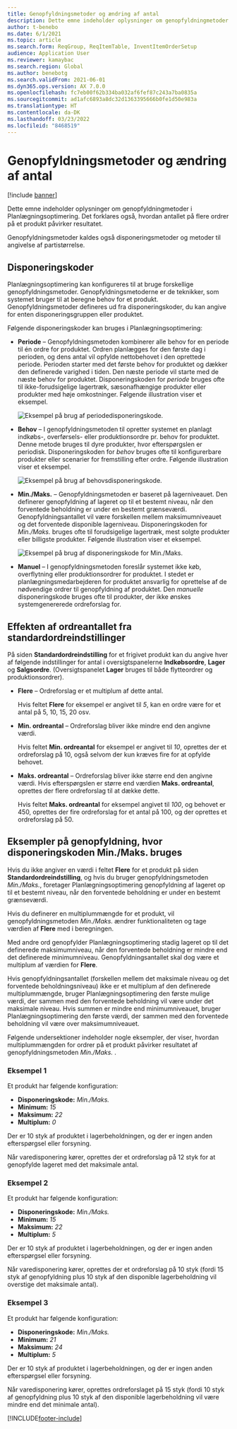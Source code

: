 ```yaml
---
title: Genopfyldningsmetoder og ændring af antal
description: Dette emne indeholder oplysninger om genopfyldningmetoder i Planlægningsoptimering. Det forklares også, hvordan antallet på flere ordrer på et produkt påvirker resultatet.
author: t-benebo
ms.date: 6/1/2021
ms.topic: article
ms.search.form: ReqGroup, ReqItemTable, InventItemOrderSetup
audience: Application User
ms.reviewer: kamaybac
ms.search.region: Global
ms.author: benebotg
ms.search.validFrom: 2021-06-01
ms.dyn365.ops.version: AX 7.0.0
ms.openlocfilehash: fc7eb00f62b334ba032af6fef87c243a7ba0835a
ms.sourcegitcommit: ad1afc6893a8dc32d1363395666b0fe1d50e983a
ms.translationtype: HT
ms.contentlocale: da-DK
ms.lasthandoff: 03/23/2022
ms.locfileid: "8468519"
---
```

# <a name="replenishment-methods-and-quantity-modification"></a>Genopfyldningsmetoder og ændring af antal

[!include [banner](../../includes/banner.md)]

Dette emne indeholder oplysninger om genopfyldningmetoder i Planlægningsoptimering. Det forklares også, hvordan antallet på flere ordrer på et produkt påvirker resultatet.

Genopfyldningsmetoder kaldes også disponeringsmetoder og metoder til angivelse af partistørrelse.

## <a name="coverage-codes"></a>Disponeringskoder

Planlægningsoptimering kan konfigureres til at bruge forskellige genopfyldningsmetoder. Genopfyldningsmetoderne er de teknikker, som systemet bruger til at beregne behov for et produkt. Genopfyldningsmetoder defineres ud fra disponeringskoder, du kan angive for enten disponeringsgruppen eller produktet.

Følgende disponeringskoder kan bruges i Planlægningsoptimering:

- **Periode** – Genopfyldningsmetoden kombinerer alle behov for en periode til én ordre for produktet. Ordren planlægges for den første dag i perioden, og dens antal vil opfylde nettobehovet i den oprettede periode. Perioden starter med det første behov for produktet og dækker den definerede varighed i tiden. Den næste periode vil starte med de næste behov for produktet. Disponeringskoden for *periode* bruges ofte til ikke-forudsigelige lagertræk, sæsonafhængige produkter eller produkter med høje omkostninger. Følgende illustration viser et eksempel.

    ![Eksempel på brug af periodedisponeringskode.](./media/coverage-code-period.png "Eksempel på brug af periodedisponeringskode")

- **Behov** – I genopfyldningsmetoden til opretter systemet en planlagt indkøbs-, overførsels- eller produktionsordre pr. behov for produktet. Denne metode bruges til dyre produkter, hvor efterspørgslen er periodisk. Disponeringskoden for *behov* bruges ofte til konfigurerbare produkter eller scenarier for fremstilling efter ordre. Følgende illustration viser et eksempel.

    ![Eksempel på brug af behovsdisponeringskode.](./media/coverage-code-requirement.png "Eksempel på brug af behovsdisponeringskode")

- **Min./Maks.** – Genopfyldningsmetoden er baseret på lagerniveauet. Den definerer genopfyldning af lageret op til et bestemt niveau, når den forventede beholdning er under en bestemt grænseværdi. Genopfyldningsantallet vil være forskellen mellem maksimumniveauet og det forventede disponible lagerniveau. Disponeringskoden for *Min./Maks.* bruges ofte til forudsigelige lagertræk, mest solgte produkter eller billigste produkter. Følgende illustration viser et eksempel.

    ![Eksempel på brug af disponeringskode for Min./Maks.](./media/coverage-code-min-max.png "Eksempel på brug af disponeringskode for Min./Maks.")

- **Manuel** – I genopfyldningsmetoden foreslår systemet ikke køb, overflytning eller produktionsordrer for produktet. I stedet er planlægningsmedarbejderen for produktet ansvarlig for oprettelse af de nødvendige ordrer til genopfyldning af produktet. Den *manuelle* disponeringskode bruges ofte til produkter, der ikke ønskes systemgenererede ordreforslag for.

## <a name="impact-of-the-order-quantity-from-default-order-settings"></a>Effekten af ordreantallet fra standardordreindstillinger

På siden **Standardordreindstilling** for et frigivet produkt kan du angive hver af følgende indstillinger for antal i oversigtspanelerne **Indkøbsordre**, **Lager** og **Salgsordre**. (Oversigtspanelet **Lager** bruges til både flytteordrer og produktionsordrer).

- **Flere** – Ordreforslag er et multiplum af dette antal.

    Hvis feltet **Flere** for eksempel er angivet til *5*, kan en ordre være for et antal på 5, 10, 15, 20 osv.

- **Min. ordreantal** – Ordreforslag bliver ikke mindre end den angivne værdi.

    Hvis feltet **Min. ordreantal** for eksempel er angivet til *10*, oprettes der et ordreforslag på 10, også selvom der kun kræves fire for at opfylde behovet.

- **Maks. ordreantal** – Ordreforslag bliver ikke større end den angivne værdi. Hvis efterspørgslen er større end værdien **Maks. ordreantal**, oprettes der flere ordreforslag til at dække dette.

    Hvis feltet **Maks. ordreantal** for eksempel angivet til *100*, og behovet er 450, oprettes der fire ordreforslag for et antal på 100, og der oprettes et ordreforslag på 50.

## <a name="examples-of-replenishment-that-use-the-minmax-coverage-code"></a>Eksempler på genopfyldning, hvor disponeringskoden Min./Maks. bruges

Hvis du ikke angiver en værdi i feltet **Flere** for et produkt på siden **Standardordreindstilling**, og hvis du bruger genopfyldningsmetoden *Min./Maks.*, foretager Planlægningsoptimering genopfyldning af lageret op til et bestemt niveau, når den forventede beholdning er under en bestemt grænseværdi.

Hvis du definerer en multiplummængde for et produkt, vil genopfyldningsmetoden *Min./Maks.* ændrer funktionaliteten og tage værdien af **Flere** med i beregningen.

Med andre ord genopfylder Planlægningsoptimering stadig lageret op til det definerede maksimumniveau, når den forventede beholdning er mindre end det definerede minimumniveau. Genopfyldningsantallet skal dog være et multiplum af værdien for **Flere**.

Hvis genopfyldningsantallet (forskellen mellem det maksimale niveau og det forventede beholdningsniveau) ikke er et multiplum af den definerede multiplummængde, bruger Planlægningsoptimering den første mulige værdi, der sammen med den forventede beholdning vil være under det maksimale niveau. Hvis summen er mindre end minimumniveauet, bruger Planlægningsoptimering den første værdi, der sammen med den forventede beholdning vil være over maksimumniveauet.

Følgende undersektioner indeholder nogle eksempler, der viser, hvordan multiplummængden for ordrer på et produkt påvirker resultatet af genopfyldningsmetoden *Min./Maks.* .

### <a name="example-1"></a>Eksempel 1

Et produkt har følgende konfiguration:

- **Disponeringskode:** *Min./Maks.*
- **Minimum:** *15*
- **Maksimum:** *22*
- **Multiplum:** *0*

Der er 10 styk af produktet i lagerbeholdningen, og der er ingen anden efterspørgsel eller forsyning.

Når varedisponering kører, oprettes der et ordreforslag på 12 styk for at genopfylde lageret med det maksimale antal.

### <a name="example-2"></a>Eksempel 2

Et produkt har følgende konfiguration:

- **Disponeringskode:** *Min./Maks.*
- **Minimum:** *15*
- **Maksimum:** *22*
- **Multiplum:** *5*

Der er 10 styk af produktet i lagerbeholdningen, og der er ingen anden efterspørgsel eller forsyning.

Når varedisponering kører, oprettes der et ordreforslag på 10 styk (fordi 15 styk af genopfyldning plus 10 styk af den disponible lagerbeholdning vil overstige det maksimale antal).

### <a name="example-3"></a>Eksempel 3

Et produkt har følgende konfiguration:

- **Disponeringskode:** *Min./Maks.*
- **Minimum:** *21*
- **Maksimum:** *24*
- **Multiplum:** *5*

Der er 10 styk af produktet i lagerbeholdningen, og der er ingen anden efterspørgsel eller forsyning.

Når varedisponering kører, oprettes ordreforslaget på 15 styk (fordi 10 styk af genopfyldning plus 10 styk af den disponible lagerbeholdning vil være mindre end det minimale antal).

[!INCLUDE[footer-include](../../../includes/footer-banner.md)]
